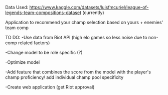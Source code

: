 Data Used: https://www.kaggle.com/datasets/luisfmcuriel/league-of-legends-team-compositions-dataset
(currently)

Application to recommend your champ selection based on yours + enemies' team comp

TO DO:
-Use data from Riot API (high elo games so less noise due to non-comp related factors)

-Change model to be role specific (?) 

-Optimize model 

-Add feature that combines the score from the model with the player's champ proficiency/ add individual champ pool specificity

-Create web application (get Riot approval)
